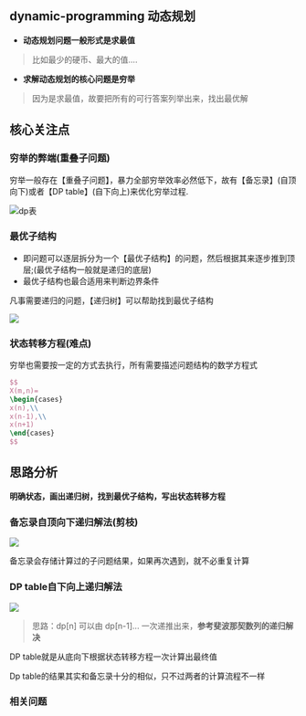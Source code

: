 ## dynamic-programming 动态规划

- **动态规划问题一般形式是求最值**

> 比如最少的硬币、最大的值....

- **求解动态规划的核心问题是穷举**

> 因为是求最值，故要把所有的可行答案列举出来，找出最优解

## 核心关注点

### 穷举的弊端(重叠子问题)

穷举一般存在【重叠子问题】，暴力全部穷举效率必然低下，故有【备忘录】(自顶向下)或者【DP table】(自下向上)来优化穷举过程.

![dp表](https://tva1.sinaimg.cn/large/007S8ZIlgy1ghr9hr39xzj30zk0k0myd.jpg)

### 最优子结构

- 即问题可以逐层拆分为一个【最优子结构】的问题，然后根据其来逐步推到顶层;(最优子结构一般就是递归的底层)
- 最优子结构也最合适用来判断边界条件

凡事需要递归的问题，【递归树】可以帮助找到最优子结构

![](https://tva1.sinaimg.cn/large/007S8ZIlgy1ghr9jboh7bj30zk0k0myd.jpg)

### 状态转移方程(难点)

穷举也需要按一定的方式去执行，所有需要描述问题结构的数学方程式

```latex
$$
X(m,n)=
\begin{cases}
x(n),\\
x(n-1),\\
x(n+1)
\end{cases}
$$
```



## 思路分析

**明确状态，画出递归树，找到最优子结构，写出状态转移方程**

### 备忘录自顶向下递归解法(剪枝)

![](https://tva1.sinaimg.cn/large/007S8ZIlgy1ghra1wwinjj30zk0k0dhf.jpg)

备忘录会存储计算过的子问题结果，如果再次遇到，就不必重复计算

### DP table自下向上递归解法

![](https://tva1.sinaimg.cn/large/007S8ZIlgy1ghra2c896rj30zk0k0ta5.jpg)

> 思路：dp[n] 可以由 dp[n-1]... 一次递推出来，**参考斐波那契数列的递归解决**

DP table就是从底向下根据状态转移方程一次计算出最终值

Dp table的结果其实和备忘录十分的相似，只不过两者的计算流程不一样

### 相关问题